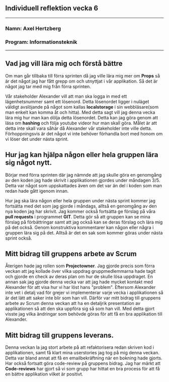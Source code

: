 <h2> Individuell reflektion vecka 6 </h2>

___

<h3> Namn: Axel Hertzberg </h3>
<h3> Program: Informationsteknik </h3>

___

## Vad jag vill lära mig och förstå bättre
Om man går tillbaka till förra sprinten då jag ville lära mig mer om __Props__
så är det något jag har fått grepp om och utnyttjat i vår applikation. Så det är
något jag tar med mig från förra sprinten.

Vår stakeholder Alexander vill att man ska  logga in med ett lägenhetsnummer samt ett lösenord. Detta
lösenordet ligger i nuläget väldigt avslöjande på något som kallas
__localstorage__ i sin webbläsare(som man enkelt kan komma åt och hitta). Med detta sagt vill jag denna vecka lära mig
hur man kan dölja detta lösenordet. Detta kan jag göra genom att läsa om
__hashing__ och följa youtube videor hur man skall göra. Målet är att detta inte
skall vara såhär då Alexander vår stakeholder inte ville detta. Förhoppningsvis
är det något vi inte behöver förhandla bort med honom om vi löser det under
nästa sprint. 

## Hur jag kan hjälpa någon eller hela gruppen lära sig något nytt.
Börjar med förra sprinten där jag nämnde att jag skulle göra en genomgång av den
koden jag hade skrivit i applikationen gjordes under måndagen 3/5. Detta var
något som uppskattades även om det var än del i koden som man redan hade gått
igenom innan.

Hur jag ska lära någon eller hela gruppen under nästa sprint kommer jag
fortsätta med det som jag gjorde i måndags, alltså en genomgång av den nya koden
jag har skrivit. Jag kommer också fortsätta ge förslag på våra __pull requests__
i programmet __GIT__. Detta gör så att gruppen kan se mina förslag på
förbättringar samt att jag också kan se deras förslag och lära mig på det också.
Genom konstruktiva kommentarer kan någon eller några i gruppen lära sig på det.
Alltså är det en sak som kommer göras under nästa sprint också.

## Mitt bidrag till gruppens arbete av Scrum
Återigen hade jag rollen som __Projectowner__. Jag gjorde precis som förra
veckan att jag kollade över vilka uppdrag gruppmedlemmarna hade tagit och gjorde
en check av deras plan om hur de skulle lösa uppdraget. En annan sak jag gjorde denna vecka var att jag hade mycket
kontakt med Alexander för att visa hur vi har löst hans "problem". Eftersom
Alexander inte vet i detalj vad för grejer vi implementerar varje vecka i
applikationen så är det lätt att saker inte blir som han vill. Därför var mitt
bidrag till gruppens arbete av Scrum denna veckan att ha en detaljrik
presentation av applikationen så att den ska uppföra sig så som han vill. Med
detta gjort visste jag vilka ändringar som behövde göras för att få en bra
applikation till Alexander.

## Mitt bidrag till gruppens leverans.
Denna veckan la jag stort arbete på att refaktorisera redan skriven kod i
applikationen, samt få klart mina userstories jag tog på mig denna veckan.
Detta var bland annat att få en emailbekräftning när en bokning hade gjorts. Har
också fortsatt göra code-review på gruppens bidrag. Jag har märkt att __Code-reviews__ har gjort
så vi som grupp har hittat en bra process för att få en bättre applikation
vilket är positivt.
